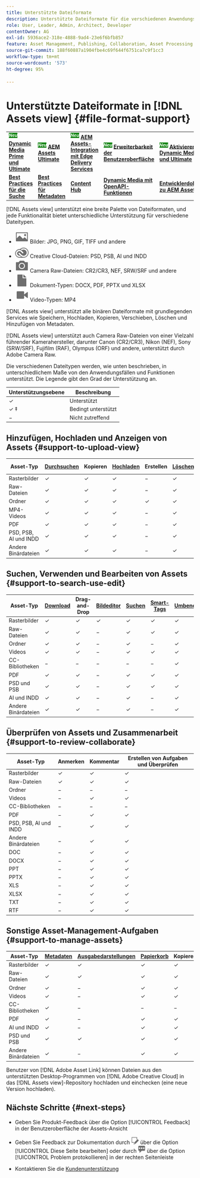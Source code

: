 ```yaml
---
title: Unterstützte Dateiformate
description: Unterstützte Dateiformate für die verschiedenen Anwendungsfälle von  [!DNL Assets view]
role: User, Leader, Admin, Architect, Developer
contentOwner: AG
exl-id: 5936ace2-318e-4888-9ad4-23e6f6bfb857
feature: Asset Management, Publishing, Collaboration, Asset Processing
source-git-commit: 188f60887a1904fbe4c69f644f6751ca7c9f1cc3
workflow-type: tm+mt
source-wordcount: '573'
ht-degree: 95%

---
```


# Unterstützte Dateiformate in [!DNL Assets view] {#file-format-support}

<table>
    <tr>
        <td>
            <sup style= "background-color:#008000; color:#FFFFFF; font-weight:bold"><i>Neu</i></sup> <a href="/help/assets/dynamic-media/dm-prime-ultimate.md"><b>Dynamic Media Prime und Ultimate</b></a>
        </td>
        <td>
            <sup style= "background-color:#008000; color:#FFFFFF; font-weight:bold"><i>Neu</i></sup> <a href="/help/assets/assets-ultimate-overview.md"><b>AEM Assets Ultimate</b></a>
        </td>
        <td>
            <sup style= "background-color:#008000; color:#FFFFFF; font-weight:bold"><i>Neu</i></sup> <a href="/help/assets/integrate-aem-assets-edge-delivery-services.md"><b>AEM Assets-Integration mit Edge Delivery Services</b></a>
        </td>
        <td>
            <sup style= "background-color:#008000; color:#FFFFFF; font-weight:bold"><i>Neu</i></sup> <a href="/help/assets/aem-assets-view-ui-extensibility.md"><b>Erweiterbarkeit der Benutzeroberfläche</b></a>
        </td>
          <td>
            <sup style= "background-color:#008000; color:#FFFFFF; font-weight:bold"><i>Neu</i></sup> <a href="/help/assets/dynamic-media/enable-dynamic-media-prime-and-ultimate.md"><b>Aktivieren von Dynamic Media Prime und Ultimate</b></a>
        </td>
    </tr>
    <tr>
        <td>
            <a href="/help/assets/search-best-practices.md"><b>Best Practices für die Suche</b></a>
        </td>
        <td>
            <a href="/help/assets/metadata-best-practices.md"><b>Best Practices für Metadaten</b></a>
        </td>
        <td>
            <a href="/help/assets/product-overview.md"><b>Content Hub</b></a>
        </td>
        <td>
            <a href="/help/assets/dynamic-media-open-apis-overview.md"><b>Dynamic Media mit OpenAPI-Funktionen</b></a>
        </td>
        <td>
            <a href="https://developer.adobe.com/experience-cloud/experience-manager-apis/"><b>Entwicklerdokumentation zu AEM Assets</b></a>
        </td>
    </tr>
</table>

[!DNL Assets view] unterstützt eine breite Palette von Dateiformaten, und jede Funktionalität bietet unterschiedliche Unterstützung für verschiedene Dateitypen.

* ![Symbol für Bilddateityp](assets/image-icon.svg) Bilder: JPG, PNG, GIF, TIFF und andere
* ![Symbol für Creative Cloud-Typ](assets/creative-cloud-files.svg) Creative Cloud-Dateien: PSD, PSB, AI und INDD
* ![Symbol für Kameratyp](assets/camera-icon.svg) Camera Raw-Dateien: CR2/CR3, NEF, SRW/SRF und andere
* ![document file type icon](assets/document-icon.svg) Dokument-Typen: DOCX, PDF, PPTX und XLSX
* ![video file type icon](assets/video-icon.svg) Video-Typen: MP4

[!DNL Assets view] unterstützt alle binären Dateiformate mit grundlegenden Services wie Speichern, Hochladen, Kopieren, Verschieben, Löschen und Hinzufügen von Metadaten.

[!DNL Assets view] unterstützt auch Camera Raw-Dateien von einer Vielzahl führender Kamerahersteller, darunter Canon (CR2/CR3), Nikon (NEF), Sony (SRW/SRF), Fujifilm (RAF), Olympus (ORF) und andere, unterstützt durch Adobe Camera Raw.

Die verschiedenen Dateitypen werden, wie unten beschrieben, in unterschiedlichem Maße von den Anwendungsfällen und Funktionen unterstützt. Die Legende gibt den Grad der Unterstützung an.

| Unterstützungsebene | Beschreibung |
|-------------------|-------------------------|
| ✓ | Unterstützt |
| ✓ ‡ | Bedingt unterstützt |
| − | Nicht zutreffend |

## Hinzufügen, Hochladen und Anzeigen von Assets {#support-to-upload-view}

<!-- TBD: For AEM, AI files require the PDF option to be selected when saving the AI file.
-->

| Asset-Typ | [Durchsuchen](/help/assets/navigate-assets-view.md) | Kopieren | [Hochladen](/help/assets/add-delete-assets-view.md) | Erstellen | [Löschen](/help/assets/add-delete-assets-view.md#delete-assets) | Details | Bild-Zoom | [Kürzlich angesehen](/help/assets/navigate-assets-view.md) |
|-------------------|----------|----------|----------|----------|----------|-------------------|------------|-----------------|
| Rasterbilder | ✓ | ✓ | ✓ | − | ✓ | ✓ | ✓ | ✓ |
| Raw-Dateien | ✓ | ✓ | ✓ | − | ✓ | ✓ | ✓ | ✓ |
| Ordner | ✓ | ✓ | ✓ | ✓ | ✓ | ✓ | − | − |
| MP4-Videos | ✓ | ✓ | ✓ | − | ✓ | ✓ ‡ | − | ✓ |
| PDF | ✓ | ✓ | ✓ | − | ✓ | ✓ | − | ✓ |
| PSD, PSB, AI und INDD | ✓ | ✓ | ✓ | − | ✓ | ✓ ‡ | − | ✓ |
| Andere Binärdateien | ✓ | ✓ | ✓ | − | ✓ | ✓ | − | ✓ |

<!-- Hiding CC Libraries (considered beta) as per PM feedback.
| CC Libraries  | &#10003; | &minus;  | &#10003; | &#10003; | &#10003; | &#10003; | &minus;    | &minus;         |
-->

## Suchen, Verwenden und Bearbeiten von Assets {#support-to-search-use-edit}

| Asset-Typ | [Download](/help/assets/manage-organize-assets-view.md#download) | Drag-and-Drop | [Bildeditor](/help/assets/edit-images-assets-view.md) | [Suchen](/help/assets/search-assets-view.md) | [Smart-Tags](/help/assets/metadata-assets-view.md#tags) | [Umbenennen](/help/assets/manage-organize-assets-view.md) | [Versionen](/help/assets/manage-organize-assets-view.md#versions-of-assets) |
|---------------|----------|---------------|--------------|----------|------------|----------|----------|
| Rasterbilder | ✓ | ✓ | ✓ | ✓ | ✓ | ✓ | ✓ |
| Raw-Dateien | ✓ | ✓ | − | ✓ | ✓ | ✓ | ✓ | ✓ |
| Ordner | ✓ | ✓ | − | ✓ | − | ✓ | ✓ |
| Videos | ✓ | ✓ | − | ✓ | ✓ | ✓ | ✓ |
| CC-Bibliotheken | − | − | − | − | − | ✓ | ✓ |
| PDF | ✓ | ✓ | − | ✓ | ✓ | ✓ | ✓ |
| PSD und PSB | ✓ | ✓ | − | ✓ | ✓ | ✓ | ✓ |
| AI und INDD | ✓ | ✓ | − | ✓ | − | ✓ | ✓ |
| Andere Binärdateien | ✓ | ✓ | − | ✓ | − | ✓ | ✓ |


## Überprüfen von Assets und Zusammenarbeit {#support-to-review-collaborate}

| Asset-Typ | Anmerken | Kommentar | Erstellen von Aufgaben und Überprüfen |
|---------------|----------|----------|-------------------------|
| Rasterbilder | ✓ | ✓ | ✓ |
| Raw-Dateien | ✓ | ✓ | ✓ |
| Ordner | − | − | − |
| Videos | − | ✓ | ✓ |
| CC-Bibliotheken | − | − | − |
| PDF | − | ✓ | ✓ |
| PSD, PSB, AI und INDD | − | ✓ | ✓ |
| Andere Binärdateien | − | ✓ | ✓ |
| DOC | − | ✓ | ✓ |
| DOCX | − | ✓ | ✓ |
| PPT | − | ✓ | ✓ |
| PPTX | − | ✓ | ✓ |
| XLS | − | ✓ | ✓ |
| XLSX | − | ✓ | ✓ |
| TXT | − | ✓ | ✓ |
| RTF | − | ✓ | ✓ |

## Sonstige Asset-Management-Aufgaben {#support-to-manage-assets}

| Asset-Typ | [Metadaten](/help/assets/metadata-assets-view.md) | [Ausgabedarstellungen](/help/assets/add-delete-assets-view.md#renditions) | [Papierkorb](/help/assets/add-delete-assets-view.md#delete-assets) | Kopieren | Verschieben |
|---------------|-------------------|------------|----------|----------|----------|
| Rasterbilder | ✓ | ✓ | ✓ | ✓ | ✓ |
| Raw-Dateien | ✓ | ✓ | ✓ | ✓ | ✓ |
| Ordner | ✓ | − | ✓ | ✓ | ✓ |
| Videos | ✓ | − | ✓ | ✓ | ✓ |
| CC-Bibliotheken | ✓ | − | − | − | − |
| PDF | ✓ | − | ✓ | ✓ | ✓ |
| AI und INDD | ✓ | − | ✓ | ✓ | ✓ |
| PSD und PSB | ✓ | ✓ | ✓ | ✓ | ✓ |
| Andere Binärdateien | ✓ | − | ✓ | ✓ | ✓ |

Benutzer von [!DNL Adobe Asset Link] können Dateien aus den unterstützten Desktop-Programmen von [!DNL Adobe Creative Cloud] in das [!DNL Assets view]-Repository hochladen und einchecken (eine neue Version hochladen).

<!-- TBD: Saving the template table separately for later use.
| Asset type    | Features |
|---------------|----------|
| Raster images |          |
| Folders       |          |
| Videos        |          |
| CC Libraries  |          |
| PDF files     |          |
| PSD, PSB           |          |
| AI            |          |
| INDD          |          |

>[!MORELIKETHIS]
>
>* []()
-->

## Nächste Schritte {#next-steps}

* Geben Sie Produkt-Feedback über die Option [!UICONTROL Feedback] in der Benutzeroberfläche der Assets-Ansicht

* Geben Sie Feedback zur Dokumentation durch ![Bearbeiten der Seite](assets/do-not-localize/edit-page.png) über die Option [!UICONTROL Diese Seite bearbeiten] oder durch ![Erstellen eines GitHub-Themas](assets/do-not-localize/github-issue.png) über die Option [!UICONTROL Problem protokollieren] in der rechten Seitenleiste

* Kontaktieren Sie die [Kundenunterstützung](https://experienceleague.adobe.com/de?support-solution=General#support)
